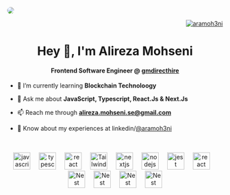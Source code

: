 
<div>
<img src="https://media.licdn.com/dms/image/v2/D4D16AQEepcIqPP13eQ/profile-displaybackgroundimage-shrink_350_1400/profile-displaybackgroundimage-shrink_350_1400/0/1690212073963?e=1742428800&v=beta&t=0kBlDu9FxHgMuHCuIp8lOjlAle353KbDqbXoEPwEnjI" style="border-radius: 15px" />
</div>



<p align="right">
  <a href="https://twitter.com/aramoh3ni" target="blank">
    <img src="https://img.shields.io/twitter/follow/aramoh3ni?logo=twitter&style=for-the-badge" alt="aramoh3ni" />
  </a> 
</p>


<h1 align="center">Hey 👋, I'm Alireza Mohseni</h1>
<h4 align="center">Frontend Software Engineer @
<a href="https://gmdirecthire.co.uk/" target="blank">gmdirecthire</a>
</h4>


- 🌱 I’m currently learning **Blockchain Technoloogy**

- 💬 Ask me about **JavaScript, Typescript, React.Js & Next.Js**

- 📫 Reach me through **alireza.mohseni.se@gmail.com**

- 📄 Know about my experiences at linkedin/[@aramoh3ni](https://www.linkedin.com/in/aramoh3ni/)

<br />
<br />

<div align="center">
  <img src="https://cdn.jsdelivr.net/gh/devicons/devicon/icons/javascript/javascript-original.svg" height="40" alt="javascript logo"  />
  <img width="12" />
  <img src="https://cdn.jsdelivr.net/gh/devicons/devicon/icons/typescript/typescript-original.svg" height="40" alt="typescript logo"  />
  <img width="12" />
  <img src="https://cdn.jsdelivr.net/gh/devicons/devicon/icons/react/react-original.svg" height="40" alt="react logo"  />
  <img width="12" />
  <img src="https://bourhaouta.gallerycdn.vsassets.io/extensions/bourhaouta/tailwindshades/0.0.5/1592520164095/Microsoft.VisualStudio.Services.Icons.Default" height="40" alt="Tailwind css logo"  />
  <img width="12" />
  <img src="https://cdn.jsdelivr.net/gh/devicons/devicon/icons/nextjs/nextjs-original.svg" height="40" alt="nextjs logo"  />
  <img width="12" />
  <img src="https://cdn.jsdelivr.net/gh/devicons/devicon/icons/nodejs/nodejs-original.svg" height="40" alt="nodejs logo"  />
  <img width="12" />
  <img src="https://cdn.jsdelivr.net/gh/devicons/devicon/icons/jest/jest-plain.svg" height="40" alt="jest logo"  />
  <img width="12" />
  <img src="https://img.stackshare.io/service/25599/default_c6db7125f2c663e452ba211df91b2ced3bb7f0ff.png" height="40" alt="react query logo"  />
  <img width="12" />
  <img src="https://upload.wikimedia.org/wikipedia/commons/a/a8/NestJS.svg"  height="40" alt="Nest technology"  />
  <img width="12" />
  <img src="https://i.pinimg.com/originals/39/b2/e4/39b2e4ad77c23a2c11e5950a7dfa2aec.png"  height="40" alt="Nest technology"  />
  <img width="12" />
  <img src="https://images.opencollective.com/drizzle-orm/9405e48/logo/256.png"  height="40" alt="Nest technology"  />
  <img width="12" />
  <img src="https://upload.wikimedia.org/wikipedia/commons/a/ad/Logo_PostgreSQL.png"  height="40" alt="Nest technology"  />
</div>

